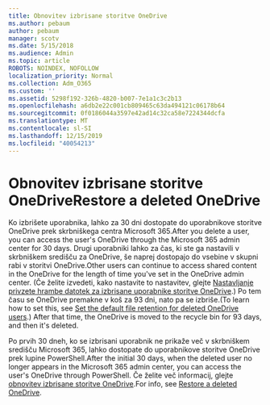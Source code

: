 ```yaml
---
title: Obnovitev izbrisane storitve OneDrive
ms.author: pebaum
author: pebaum
manager: scotv
ms.date: 5/15/2018
ms.audience: Admin
ms.topic: article
ROBOTS: NOINDEX, NOFOLLOW
localization_priority: Normal
ms.collection: Adm_O365
ms.custom: ''
ms.assetid: 5298f192-326b-4820-b007-7e1a1c3c2b13
ms.openlocfilehash: a6db2e22c001cb809465c63da494121c06178b64
ms.sourcegitcommit: 0f0186044a3597e42ad14c32ca58e7224344dcfa
ms.translationtype: MT
ms.contentlocale: sl-SI
ms.lasthandoff: 12/15/2019
ms.locfileid: "40054213"
---
```

# <a name="restore-a-deleted-onedrive"></a><span data-ttu-id="9149a-102">Obnovitev izbrisane storitve OneDrive</span><span class="sxs-lookup"><span data-stu-id="9149a-102">Restore a deleted OneDrive</span></span>

<span data-ttu-id="9149a-103">Ko izbrišete uporabnika, lahko za 30 dni dostopate do uporabnikove storitve OneDrive prek skrbniškega centra Microsoft 365.</span><span class="sxs-lookup"><span data-stu-id="9149a-103">After you delete a user, you can access the user's OneDrive through the Microsoft 365 admin center for 30 days.</span></span> <span data-ttu-id="9149a-104">Drugi uporabniki lahko za čas, ki ste ga nastavili v skrbniškem središču za OneDrive, še naprej dostopajo do vsebine v skupni rabi v storitvi OneDrive.</span><span class="sxs-lookup"><span data-stu-id="9149a-104">Other users can continue to access shared content in the OneDrive for the length of time you've set in the OneDrive admin center.</span></span> <span data-ttu-id="9149a-105">(Če želite izvedeti, kako nastavite to nastavitev, glejte [Nastavljanje privzete hrambe datotek za izbrisane uporabnike storitve OneDrive](https://go.microsoft.com/fwlink/?linkid=874267).) Po tem času se OneDrive premakne v koš za 93 dni, nato pa se izbriše.</span><span class="sxs-lookup"><span data-stu-id="9149a-105">(To learn how to set this, see [Set the default file retention for deleted OneDrive users](https://go.microsoft.com/fwlink/?linkid=874267).) After that time, the OneDrive is moved to the recycle bin for 93 days, and then it's deleted.</span></span>
  
<span data-ttu-id="9149a-106">Po prvih 30 dneh, ko se izbrisani uporabnik ne prikaže več v skrbniškem središču Microsoft 365, lahko dostopate do uporabnikove storitve OneDrive prek lupine PowerShell.</span><span class="sxs-lookup"><span data-stu-id="9149a-106">After the initial 30 days, when the deleted user no longer appears in the Microsoft 365 admin center, you can access the user's OneDrive through PowerShell.</span></span> <span data-ttu-id="9149a-107">Če želite več informacij, glejte [obnovitev izbrisane storitve OneDrive](https://go.microsoft.com/fwlink/?linkid=874269).</span><span class="sxs-lookup"><span data-stu-id="9149a-107">For info, see [Restore a deleted OneDrive](https://go.microsoft.com/fwlink/?linkid=874269).</span></span>
  

